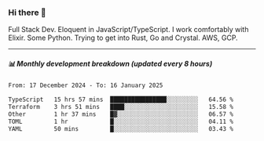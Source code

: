 ### Hi there 👋

Full Stack Dev. Eloquent in JavaScript/TypeScript. I work comfortably with Elixir. Some Python. Trying to get into Rust, Go and Crystal. AWS, GCP.

***

##### 📊 Monthly development breakdown (updated every 8 hours)

<!--START_SECTION:waka-->

```txt
From: 17 December 2024 - To: 16 January 2025

TypeScript   15 hrs 57 mins  ████████████████░░░░░░░░░   64.56 %
Terraform    3 hrs 51 mins   ████░░░░░░░░░░░░░░░░░░░░░   15.58 %
Other        1 hr 37 mins    █▓░░░░░░░░░░░░░░░░░░░░░░░   06.57 %
TOML         1 hr            █░░░░░░░░░░░░░░░░░░░░░░░░   04.11 %
YAML         50 mins         █░░░░░░░░░░░░░░░░░░░░░░░░   03.43 %
```

<!--END_SECTION:waka-->
